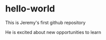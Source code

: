 # hello-world
This is Jeremy's first github repository

He is excited about new opportunities to learn
